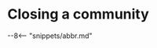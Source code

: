 <!-- SPDX-License-Identifier: CC-BY-4.0 -->
<!-- Copyright Contributors to the ODPi Egeria project. -->

# Closing a community



--8<-- "snippets/abbr.md"
